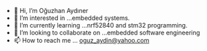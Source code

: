 - 👋 Hi, I’m Oğuzhan Aydıner
- 👀 I’m interested in ...embedded systems. 
- 🌱 I’m currently learning ...nrf52840 and stm32 programming.
- 💞️ I’m looking to collaborate on ...embedded software engineering
- 📫 How to reach me ... oguz_aydin@yahoo.com 

